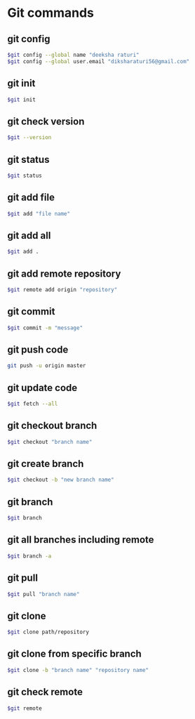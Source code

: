 # Git commands


## git config
```sh
$git config --global name "deeksha raturi"
$git config --global user.email "diksharaturi56@gmail.com"
```
## git init
```sh
$git init
```
## git check version
```sh
$git --version
```
## git status
```sh
$git status
```
## git add file 
```sh
$git add "file name"
```
## git add all
```sh
$git add .
```
## git add remote repository
```sh
$git remote add origin "repository"
```
## git commit
```sh
$git commit -m "message"
```
## git push code
```sh
git push -u origin master
```
## git update code
```sh
$git fetch --all
```
## git checkout branch
```sh
$git checkout "branch name"
```
## git create branch
```sh
$git checkout -b "new branch name"
```
## git branch
```sh
$git branch
```
## git all branches including remote
```sh
$git branch -a
```
## git pull
```sh
$git pull "branch name"
```
## git clone
```sh
$git clone path/repository
```
## git clone from specific branch
```sh
$git clone -b "branch name" "repository name"
```
## git check remote 
```sh
$git remote
```




